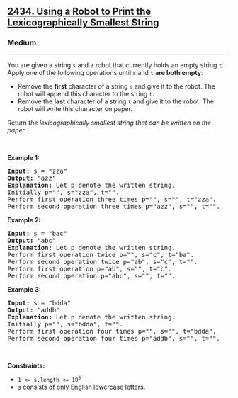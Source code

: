 <h2><a href="https://leetcode.com/problems/using-a-robot-to-print-the-lexicographically-smallest-string/">2434. Using a Robot to Print the Lexicographically Smallest String</a></h2><h3>Medium</h3><hr><div><p>You are given a string <code>s</code> and a robot that currently holds an empty string <code>t</code>. Apply one of the following operations until <code>s</code> and <code>t</code> <strong>are both empty</strong>:</p>

<ul>
	<li>Remove the <strong>first</strong> character of a string <code>s</code> and give it to the robot. The robot will append this character to the string <code>t</code>.</li>
	<li>Remove the <strong>last</strong> character of a string <code>t</code> and give it to the robot. The robot will write this character on paper.</li>
</ul>

<p>Return <em>the lexicographically smallest string that can be written on the paper.</em></p>

<p>&nbsp;</p>
<p><strong>Example 1:</strong></p>

<pre><strong>Input:</strong> s = "zza"
<strong>Output:</strong> "azz"
<strong>Explanation:</strong> Let p denote the written string.
Initially p="", s="zza", t="".
Perform first operation three times p="", s="", t="zza".
Perform second operation three times p="azz", s="", t="".
</pre>

<p><strong>Example 2:</strong></p>

<pre><strong>Input:</strong> s = "bac"
<strong>Output:</strong> "abc"
<strong>Explanation:</strong> Let p denote the written string.
Perform first operation twice p="", s="c", t="ba". 
Perform second operation twice p="ab", s="c", t="". 
Perform first operation p="ab", s="", t="c". 
Perform second operation p="abc", s="", t="".
</pre>

<p><strong>Example 3:</strong></p>

<pre><strong>Input:</strong> s = "bdda"
<strong>Output:</strong> "addb"
<strong>Explanation:</strong> Let p denote the written string.
Initially p="", s="bdda", t="".
Perform first operation four times p="", s="", t="bdda".
Perform second operation four times p="addb", s="", t="".
</pre>

<p>&nbsp;</p>
<p><strong>Constraints:</strong></p>

<ul>
	<li><code>1 &lt;= s.length &lt;= 10<sup>5</sup></code></li>
	<li><code>s</code> consists of only English lowercase letters.</li>
</ul>
</div>